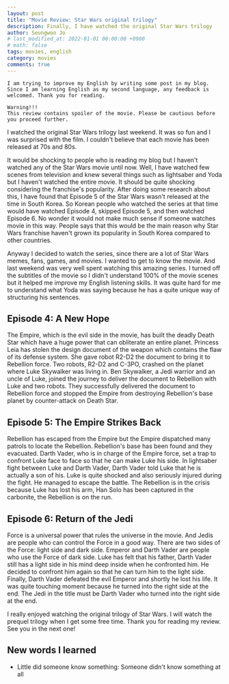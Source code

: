 ```yaml
---
layout: post
title: "Movie Review: Star Wars original trilogy"
description: Finally, I have watched the original Star Wars trilogy
author: Seungwoo Jo
# last_modified_at: 2022-01-01 00:00:00 +0900
# math: false
tags: movies, english
category: movies
comments: true
---
```


```
I am trying to improve my English by writing some post in my blog. Since I am learning English as my second language, any feedback is welcomed. Thank you for reading.
```

```
Warning!!!
This review contains spoiler of the movie. Please be cautious before you proceed further.
```

I watched the original Star Wars trilogy last weekend. It was so fun and I was surprised with the film. I couldn't believe that each movie has been released at 70s and 80s. 

It would be shocking to people who is reading my blog but I haven't watched any of the Star Wars movie until now. Well, I have watched few scenes from television and knew several things such as lightsaber and Yoda but I haven't watched the entire movie. It should be quite shocking considering the franchise's popularity. After doing some research about this, I have found that Episode 5 of the Star Wars wasn't released at the time in South Korea. So Korean people who watched the series at that time would have watched Episode 4, skipped Episode 5, and then watched Episode 6. No wonder it would not make much sense if someone watches movie in this way. People says that this would be the main reason why Star Wars franchise haven't grown its popularity in South Korea compared to other countries.

Anyway I decided to watch the series, since there are a lot of Star Wars memes, fans, games, and movies. I wanted to get to know the movie. And last weekend was very well spent watching this amazing series. I turned off the subtitles of the movie so I didn't understand 100% of the movie scenes but it helped me improve my English listening skills. It was quite hard for me to understand what Yoda was saying because he has a quite unique way of structuring his sentences.

## Episode 4: A New Hope

The Empire, which is the evil side in the movie, has built the deadly Death Star which have a huge power that can obliterate an entire planet. Princess Leia has stolen the design document of the weapon which contains the flaw of its defense system. She gave robot R2-D2 the document to bring it to Rebellion force. Two robots, R2-D2 and C-3PO, crashed on the planet where Luke Skywalker was living in. Ben Skywalker, a Jedi warrior and an uncle of Luke, joined the journey to deliver the document to Rebellion with Luke and two robots. They successfully delivered the document to Rebellion force and stopped the Empire from destroying Rebellion's base planet by counter-attack on Death Star.


## Episode 5: The Empire Strikes Back

Rebellion has escaped from the Empire but the Empire dispatched many patrols to locate the Rebellion. Rebellion's base has been found and they evacuated. Darth Vader, who is in charge of the Empire force, set a trap to confront Luke face to face so that he can make Luke his side. In lightsaber fight between Luke and Darth Vader, Darth Vader told Luke that he is actually a son of his. Luke is quite shocked and also seriously injured during the fight. He managed to escape the battle. The Rebellion is in the crisis because Luke has lost his arm, Han Solo has been captured in the carbonite, the Rebellion is on the run.

## Episode 6: Return of the Jedi

Force is a universal power that rules the universe in the movie. And Jedis are people who can control the Force in a good way. There are two sides of the Force: light side and dark side. Emperor and Darth Vader are people who use the Force of dark side. Luke has felt that his father, Darth Vader still has a light side in his mind deep inside when he confronted him. He decided to confront him again so that he can turn him to the light side. Finally, Darth Vader defeated the evil Emperor and shortly he lost his life. It was quite touching moment because he turned into the right side at the end. The Jedi in the title must be Darth Vader who turned into the right side at the end.


I really enjoyed watching the original trilogy of Star Wars. I will watch the prequel trilogy when I get some free time. Thank you for reading my review. See you in the next one!


## New words I learned

- Little did someone know something: Someone didn't know something at all